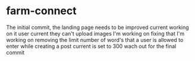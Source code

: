# farm-connect
The initial commit, the landing page needs to be improved current working on it
user current they can't upload images I'm working on fixing that
I'm working on removing the limit number of word's that a user is allowed to enter while creating a post current is set to 300
wach out for the final commit 
